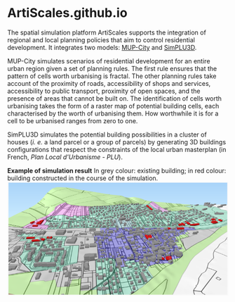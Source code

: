 # ArtiScales.github.io
The spatial simulation platform ArtiScales supports the integration of regional and local planning policies that aim to control residential development. It integrates two models: [MUP-City](https://sourcesup.renater.fr/mupcity/en.html) and [SimPLU3D](https://simplu3d.github.io/).

MUP-City simulates scenarios of residential development for an entire urban region given a set of planning rules. The first rule ensures that the pattern of cells worth urbanising is fractal. The other planning rules take account of the proximity of roads, accessibility of shops and services, accessibility to public transport, proximity of open spaces, and the presence of areas that cannot be built on. The identification of cells worth urbanising takes the form of a raster map of potential building cells, each characterised by the worth of urbanising them. How worthwhile it is for a cell to be urbanised ranges from zero to one.

SimPLU3D simulates the potential building possibilities in a cluster of houses (*i. e.* a land parcel or a group of parcels) by generating 3D buildings configurations that respect the constraints of the local urban masterplan (in French, *Plan Local d'Urbanisme - PLU*).

**Example of simulation result** In grey colour: existing building; in red colour: building constructed in the course of the simulation.
![Example of simulation result](ArtiScalesExampleSimulationResults.png)
